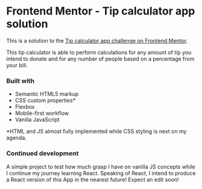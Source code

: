 # Frontend Mentor - Tip calculator app solution

This is a solution to the [Tip calculator app challenge on Frontend Mentor](https://www.frontendmentor.io/challenges/tip-calculator-app-ugJNGbJUX). 

This tip calculator is able to perform calculations for any amount of tip you intend to donate and for any number of people based on a percentage from your bill.

### Built with

- Semantic HTML5 markup
- CSS custom properties*
- Flexbox
- Mobile-first workflow
- Vanilla JavaScript

*HTML and JS almost fully implemented while CSS styling is next on my agenda. 

### Continued development

A simple project to test how much grasp I have on vanilla JS concepts while I continue my journey learning React. Speaking of React, I intend to produce a React version of this App in the nearest future!
Expect an edit soon!

